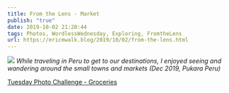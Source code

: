 ```yaml
---
title: From the Lens - Market
publish: "true"
date: 2019-10-02 21:20:44
tags: Photos, WordlessWednesday, Exploring, FromtheLens
url: https://ericmwalk.blog/2019/10/02/from-the-lens.html
---
```


![](https://ericmwalk.blog/uploads/2021/7f72779ccf.jpg)
*While traveling in Peru to get to our destinations, I enjoyed seeing and wandering around the small towns and markets (Dec 2019, Pukara Peru)*

<a href="https://dutchgoesthephoto.net/2019/10/01/tuesday-photo-challenge-groceries/">Tuesday Photo Challenge - Groceries</a>